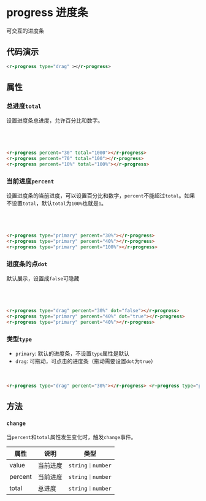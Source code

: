 # progress 进度条

可交互的进度条

## 代码演示

<r-progress type="drag" ></r-progress>

```xml
<r-progress type="drag" ></r-progress>
```

## 属性

### 总进度`total`

设置进度条总进度，允许百分比和数字。

<r-progress percent="30" total="1000"></r-progress>

<div style="height:20px;width:10px"></div>
<r-progress percent="70" total="100"></r-progress>
<div style="height:20px;width:10px"></div>
<r-progress percent="10%" total="100%"></r-progress>

```html
<r-progress percent="30" total="1000"></r-progress>
<r-progress percent="70" total="100"></r-progress>
<r-progress percent="10%" total="100%"></r-progress>
```

### 当前进度`percent`

设置进度条的当前进度，可以设置百分比和数字，`percent`不能超过`total`。如果不设置`total`，默认`total`为`100%`也就是`1`。

<r-progress type="primary" percent="30%"></r-progress>

<div style="height:20px;width:10px"></div>
<r-progress type="primary" percent="70%"></r-progress>
<div style="height:20px;width:10px"></div>
<r-progress type="primary" percent="100%"></r-progress>

```html
<r-progress type="primary" percent="30%"></r-progress>
<r-progress type="primary" percent="40%"></r-progress>
<r-progress type="primary" percent="100%"></r-progress>
```

### 进度条的点`dot`

默认展示，设置成`false`可隐藏

<r-progress type="drag" percent="30%" dot="false"></r-progress>

<div style="height:20px;width:10px"></div>
<r-progress type="primary" percent="40%" dot="true"></r-progress>
<div style="height:20px;width:10px"></div>
<r-progress type="primary" percent="40%" ></r-progress>

```html
<r-progress type="drag" percent="30%" dot="false"></r-progress>
<r-progress type="primary" percent="40%" dot="true"></r-progress>
<r-progress type="primary" percent="40%"></r-progress>
```

### 类型`type`

- `primary`: 默认的进度条，不设置`type`属性是默认
- `drag`: 可拖动，可点击的进度条（拖动需要设置`dot`为`true`）

<r-progress type="drag" percent="30%"></r-progress>

<div style="height:20px;width:10px"></div>
<r-progress type="primary" percent="40%"></r-progress>

```html
<r-progress type="drag" percent="30%"></r-progress> <r-progress type="primary" percent="40%"></r-progress>
```

## 方法

### `change`

当`percent`和`total`属性发生变化时，触发`change`事件。

| 属性    | 说明     | 类型             |
| ------- | -------- | ---------------- |
| value   | 当前进度 | `string｜number` |
| percent | 当前进度 | `string｜number` |
| total   | 总进度   | `string｜number` |
